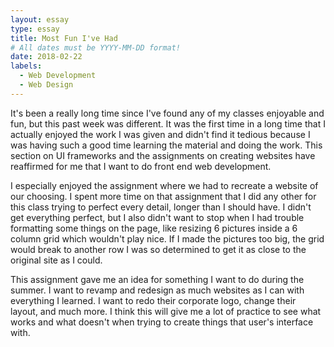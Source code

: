 ```yaml
---
layout: essay
type: essay
title: Most Fun I've Had
# All dates must be YYYY-MM-DD format!
date: 2018-02-22
labels:
  - Web Development
  - Web Design
---
```


It's been a really long time since I've found any of my classes enjoyable and fun, but this past week was different. It was the first time in a long time that I actually enjoyed the work I was given and didn't find it tedious because I was having such a good time learning the material and doing the work. This section on UI frameworks and the assignments on creating websites have reaffirmed for me that I want to do front end web development. 

I especially enjoyed the assignment where we had to recreate a website of our choosing. I spent more time on that assignment that I did any other for this class trying to perfect every detail, longer than I should have. I didn't get everything perfect, but I also didn't want to stop when I had trouble formatting some things on the page, like resizing 6 pictures inside a 6 column grid which wouldn't play nice. If I made the pictures too big, the grid would break to another row I was so determined to get it as close to the original site as I could. 

This assignment gave me an idea for something I want to do during the summer. I want to revamp and redesign as much websites as I can with everything I learned. I want to redo their corporate logo, change their layout, and much more. I think this will give me a lot of practice to see what works and what doesn't when trying to create things that user's interface with.

